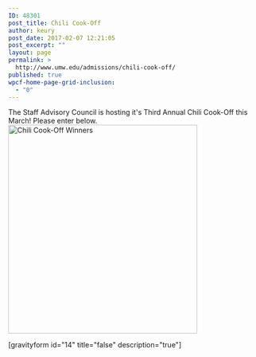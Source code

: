 ```yaml
---
ID: 48301
post_title: Chili Cook-Off
author: keury
post_date: 2017-02-07 12:21:05
post_excerpt: ""
layout: page
permalink: >
  http://www.umw.edu/admissions/chili-cook-off/
published: true
wpcf-home-page-grid-inclusion:
  - "0"
---
```

The Staff Advisory Council is hosting it's Third Annual Chili Cook-Off this March! Please enter below. <img class="alignleft wp-image-48302 size-full" src="http://www.umw.edu/admissions/wp-content/uploads/sites/6/2017/02/chili2.jpg" alt="Chili Cook-Off Winners" width="380" height="419" />

[gravityform id="14" title="false" description="true"]

&nbsp;
